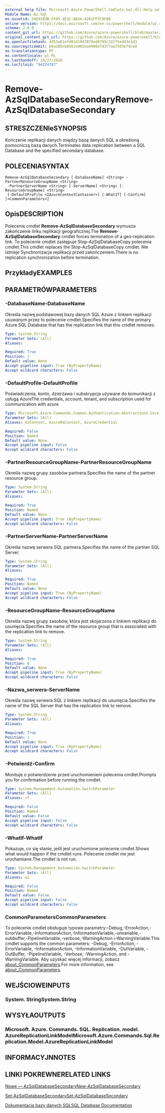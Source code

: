 ```yaml
---
external help file: Microsoft.Azure.PowerShell.Cmdlets.Sql.dll-Help.xml
Module Name: Az.Sql
ms.assetid: 54E01B3B-FFA5-4E3C-BA5A-A281FF5C9F8B
online version: https://docs.microsoft.com/en-us/powershell/module/az.sql/remove-azsqldatabasesecondary
schema: 2.0.0
content_git_url: https://github.com/Azure/azure-powershell/blob/master/src/Sql/Sql/help/Remove-AzSqlDatabaseSecondary.md
original_content_git_url: https://github.com/Azure/azure-powershell/blob/master/src/Sql/Sql/help/Remove-AzSqlDatabaseSecondary.md
ms.openlocfilehash: 4353a61efd0141947879ad6795c321f5ed43e1d3
ms.sourcegitcommit: b4a38bcb0501a9016a4998efd377aa75d3ef9ce8
ms.translationtype: MT
ms.contentlocale: pl-PL
ms.lasthandoff: 10/27/2020
ms.locfileid: "94224787"
---
```

# <span data-ttu-id="8c9d0-101">Remove-AzSqlDatabaseSecondary</span><span class="sxs-lookup"><span data-stu-id="8c9d0-101">Remove-AzSqlDatabaseSecondary</span></span>

## <span data-ttu-id="8c9d0-102">STRESZCZENIe</span><span class="sxs-lookup"><span data-stu-id="8c9d0-102">SYNOPSIS</span></span>
<span data-ttu-id="8c9d0-103">Kończenie replikacji danych między bazą danych SQL a określoną pomocniczą bazą danych.</span><span class="sxs-lookup"><span data-stu-id="8c9d0-103">Terminates data replication between a SQL Database and the specified secondary database.</span></span>

## <span data-ttu-id="8c9d0-104">POLECENIA</span><span class="sxs-lookup"><span data-stu-id="8c9d0-104">SYNTAX</span></span>

```
Remove-AzSqlDatabaseSecondary [-DatabaseName] <String> -PartnerResourceGroupName <String>
 -PartnerServerName <String> [-ServerName] <String> [-ResourceGroupName] <String>
 [-DefaultProfile <IAzureContextContainer>] [-WhatIf] [-Confirm] [<CommonParameters>]
```

## <span data-ttu-id="8c9d0-105">Opis</span><span class="sxs-lookup"><span data-stu-id="8c9d0-105">DESCRIPTION</span></span>
<span data-ttu-id="8c9d0-106">Polecenie cmdlet **Remove-AzSqlDatabaseSecondary** wymusza zakończenie linku replikacji geograficznej.</span><span class="sxs-lookup"><span data-stu-id="8c9d0-106">The **Remove-AzSqlDatabaseSecondary** cmdlet forces termination of a geo-replication link.</span></span>
<span data-ttu-id="8c9d0-107">To polecenie cmdlet zastępuje Stop-AzSqlDatabaseCopy polecenia cmdlet.</span><span class="sxs-lookup"><span data-stu-id="8c9d0-107">This cmdlet replaces the Stop-AzSqlDatabaseCopy cmdlet.</span></span>
<span data-ttu-id="8c9d0-108">Nie istnieje Synchronizacja replikacji przed zakończeniem.</span><span class="sxs-lookup"><span data-stu-id="8c9d0-108">There is no replication synchronization before termination.</span></span>

## <span data-ttu-id="8c9d0-109">Przykłady</span><span class="sxs-lookup"><span data-stu-id="8c9d0-109">EXAMPLES</span></span>

## <span data-ttu-id="8c9d0-110">PARAMETRÓW</span><span class="sxs-lookup"><span data-stu-id="8c9d0-110">PARAMETERS</span></span>

### <span data-ttu-id="8c9d0-111">-DatabaseName</span><span class="sxs-lookup"><span data-stu-id="8c9d0-111">-DatabaseName</span></span>
<span data-ttu-id="8c9d0-112">Określa nazwę podstawowej bazy danych SQL Azure z linkiem replikacji usuwanym przez to polecenie cmdlet.</span><span class="sxs-lookup"><span data-stu-id="8c9d0-112">Specifies the name of the primary Azure SQL Database that has the replication link that this cmdlet removes.</span></span>

```yaml
Type: System.String
Parameter Sets: (All)
Aliases:

Required: True
Position: 2
Default value: None
Accept pipeline input: True (ByPropertyName)
Accept wildcard characters: False
```

### <span data-ttu-id="8c9d0-113">-DefaultProfile</span><span class="sxs-lookup"><span data-stu-id="8c9d0-113">-DefaultProfile</span></span>
<span data-ttu-id="8c9d0-114">Poświadczenia, konto, dzierżawa i subskrypcja używane do komunikacji z usługą Azure</span><span class="sxs-lookup"><span data-stu-id="8c9d0-114">The credentials, account, tenant, and subscription used for communication with azure</span></span>

```yaml
Type: Microsoft.Azure.Commands.Common.Authentication.Abstractions.Core.IAzureContextContainer
Parameter Sets: (All)
Aliases: AzContext, AzureRmContext, AzureCredential

Required: False
Position: Named
Default value: None
Accept pipeline input: False
Accept wildcard characters: False
```

### <span data-ttu-id="8c9d0-115">-PartnerResourceGroupName</span><span class="sxs-lookup"><span data-stu-id="8c9d0-115">-PartnerResourceGroupName</span></span>
<span data-ttu-id="8c9d0-116">Określa nazwę grupy zasobów partnera.</span><span class="sxs-lookup"><span data-stu-id="8c9d0-116">Specifies the name of the partner  resource group.</span></span>

```yaml
Type: System.String
Parameter Sets: (All)
Aliases:

Required: True
Position: Named
Default value: None
Accept pipeline input: True (ByPropertyName)
Accept wildcard characters: False
```

### <span data-ttu-id="8c9d0-117">-PartnerServerName</span><span class="sxs-lookup"><span data-stu-id="8c9d0-117">-PartnerServerName</span></span>
<span data-ttu-id="8c9d0-118">Określa nazwę serwera SQL partnera.</span><span class="sxs-lookup"><span data-stu-id="8c9d0-118">Specifies the name of the partner SQL Server.</span></span>

```yaml
Type: System.String
Parameter Sets: (All)
Aliases:

Required: True
Position: Named
Default value: None
Accept pipeline input: True (ByPropertyName)
Accept wildcard characters: False
```

### <span data-ttu-id="8c9d0-119">-ResourceGroupName</span><span class="sxs-lookup"><span data-stu-id="8c9d0-119">-ResourceGroupName</span></span>
<span data-ttu-id="8c9d0-120">Określa nazwę grupy zasobów, która jest skojarzona z linkiem replikacji do usunięcia.</span><span class="sxs-lookup"><span data-stu-id="8c9d0-120">Specifies the name of the resource group that is associated with the replication link to remove.</span></span>

```yaml
Type: System.String
Parameter Sets: (All)
Aliases:

Required: True
Position: 0
Default value: None
Accept pipeline input: True (ByPropertyName)
Accept wildcard characters: False
```

### <span data-ttu-id="8c9d0-121">-Nazwa_serwera</span><span class="sxs-lookup"><span data-stu-id="8c9d0-121">-ServerName</span></span>
<span data-ttu-id="8c9d0-122">Określa nazwę serwera SQL z linkiem replikacji do usunięcia.</span><span class="sxs-lookup"><span data-stu-id="8c9d0-122">Specifies the name of the SQL Server that has the replication link to remove.</span></span>

```yaml
Type: System.String
Parameter Sets: (All)
Aliases:

Required: True
Position: 1
Default value: None
Accept pipeline input: True (ByPropertyName)
Accept wildcard characters: False
```

### <span data-ttu-id="8c9d0-123">-Potwierdź</span><span class="sxs-lookup"><span data-stu-id="8c9d0-123">-Confirm</span></span>
<span data-ttu-id="8c9d0-124">Monituje o potwierdzenie przed uruchomieniem polecenia cmdlet.</span><span class="sxs-lookup"><span data-stu-id="8c9d0-124">Prompts you for confirmation before running the cmdlet.</span></span>

```yaml
Type: System.Management.Automation.SwitchParameter
Parameter Sets: (All)
Aliases: cf

Required: False
Position: Named
Default value: False
Accept pipeline input: False
Accept wildcard characters: False
```

### <span data-ttu-id="8c9d0-125">-WhatIf</span><span class="sxs-lookup"><span data-stu-id="8c9d0-125">-WhatIf</span></span>
<span data-ttu-id="8c9d0-126">Pokazuje, co się stanie, jeśli jest uruchomione polecenie cmdlet.</span><span class="sxs-lookup"><span data-stu-id="8c9d0-126">Shows what would happen if the cmdlet runs.</span></span>
<span data-ttu-id="8c9d0-127">Polecenie cmdlet nie jest uruchamiane.</span><span class="sxs-lookup"><span data-stu-id="8c9d0-127">The cmdlet is not run.</span></span>

```yaml
Type: System.Management.Automation.SwitchParameter
Parameter Sets: (All)
Aliases: wi

Required: False
Position: Named
Default value: False
Accept pipeline input: False
Accept wildcard characters: False
```

### <span data-ttu-id="8c9d0-128">CommonParameters</span><span class="sxs-lookup"><span data-stu-id="8c9d0-128">CommonParameters</span></span>
<span data-ttu-id="8c9d0-129">To polecenie cmdlet obsługuje typowe parametry:-Debug,-ErrorAction,-ErrorVariable,-InformationAction,-InformationVariable,-unvariable,-subbuffer,-PipelineVariable,-verbose,-WarningAction i-WarningVariable.</span><span class="sxs-lookup"><span data-stu-id="8c9d0-129">This cmdlet supports the common parameters: -Debug, -ErrorAction, -ErrorVariable, -InformationAction, -InformationVariable, -OutVariable, -OutBuffer, -PipelineVariable, -Verbose, -WarningAction, and -WarningVariable.</span></span> <span data-ttu-id="8c9d0-130">Aby uzyskać więcej informacji, zobacz [about_CommonParameters](http://go.microsoft.com/fwlink/?LinkID=113216).</span><span class="sxs-lookup"><span data-stu-id="8c9d0-130">For more information, see [about_CommonParameters](http://go.microsoft.com/fwlink/?LinkID=113216).</span></span>

## <span data-ttu-id="8c9d0-131">WEJŚCIOWE</span><span class="sxs-lookup"><span data-stu-id="8c9d0-131">INPUTS</span></span>

### <span data-ttu-id="8c9d0-132">System. String</span><span class="sxs-lookup"><span data-stu-id="8c9d0-132">System.String</span></span>

## <span data-ttu-id="8c9d0-133">WYSYŁA</span><span class="sxs-lookup"><span data-stu-id="8c9d0-133">OUTPUTS</span></span>

### <span data-ttu-id="8c9d0-134">Microsoft. Azure. Commands. SQL. Replication. model. AzureReplicationLinkModel</span><span class="sxs-lookup"><span data-stu-id="8c9d0-134">Microsoft.Azure.Commands.Sql.Replication.Model.AzureReplicationLinkModel</span></span>

## <span data-ttu-id="8c9d0-135">INFORMACYJN</span><span class="sxs-lookup"><span data-stu-id="8c9d0-135">NOTES</span></span>

## <span data-ttu-id="8c9d0-136">LINKI POKREWNE</span><span class="sxs-lookup"><span data-stu-id="8c9d0-136">RELATED LINKS</span></span>

[<span data-ttu-id="8c9d0-137">Nowe — AzSqlDatabaseSecondary</span><span class="sxs-lookup"><span data-stu-id="8c9d0-137">New-AzSqlDatabaseSecondary</span></span>](./New-AzSqlDatabaseSecondary.md)

[<span data-ttu-id="8c9d0-138">Set-AzSqlDatabaseSecondary</span><span class="sxs-lookup"><span data-stu-id="8c9d0-138">Set-AzSqlDatabaseSecondary</span></span>](./Set-AzSqlDatabaseSecondary.md)

[<span data-ttu-id="8c9d0-139">Dokumentacja bazy danych SQL</span><span class="sxs-lookup"><span data-stu-id="8c9d0-139">SQL Database Documentation</span></span>](https://docs.microsoft.com/azure/sql-database/)
